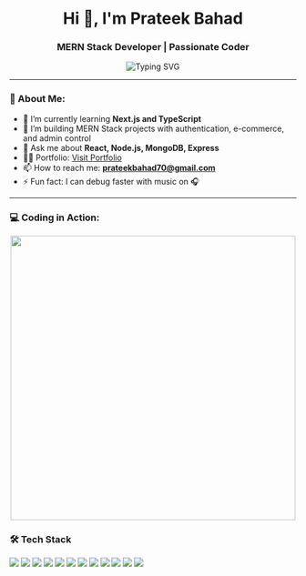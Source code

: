 <h1 align="center">Hi 👋, I'm Prateek Bahad</h1>
<h3 align="center">MERN Stack Developer | Passionate Coder</h3>

<p align="center">
  <img src="https://readme-typing-svg.herokuapp.com?font=Fira+Code&size=24&duration=3000&pause=1000&color=38BDF8&width=435&lines=Full-Stack+Web+Developer;MERN+Stack+Enthusiast;Clean+%26+Scalable+Code+Lover" alt="Typing SVG" />
</p>

---

### 💫 About Me:
- 🌱 I’m currently learning **Next.js and TypeScript**
- 💼 I’m building MERN Stack projects with authentication, e-commerce, and admin control
- 💬 Ask me about **React, Node.js, MongoDB, Express**
- 🧑‍💻 Portfolio: [Visit Portfolio](https://mernportfolio-prateek205-prateek205s-projects.vercel.app)
- 📫 How to reach me: **prateekbahad70@gmail.com**
- ⚡ Fun fact: I can debug faster with music on 🎧

---

### 💻 Coding in Action:

<p align="center">
  <img src="https://media.giphy.com/media/qgQUggAC3Pfv687qPC/giphy.gif" width="500" />
</p>

### 🛠️ Tech Stack

<p align="left">
  <img src="https://img.shields.io/badge/HTML5-E34F26?logo=html5&logoColor=white&style=for-the-badge" />
  <img src="https://img.shields.io/badge/CSS3-1572B6?logo=css3&logoColor=white&style=for-the-badge" />
  <img src="https://img.shields.io/badge/JavaScript-F7DF1E?logo=javascript&logoColor=black&style=for-the-badge" />
  <img src="https://img.shields.io/badge/React.js-61DAFB?logo=react&logoColor=black&style=for-the-badge" />
  <img src="https://img.shields.io/badge/Node.js-339933?logo=node.js&logoColor=white&style=for-the-badge" />
  <img src="https://img.shields.io/badge/Express.js-000000?logo=express&logoColor=white&style=for-the-badge" />
  <img src="https://img.shields.io/badge/MongoDB-47A248?logo=mongodb&logoColor=white&style=for-the-badge" />
  <img src="https://img.shields.io/badge/Git-F05032?logo=git&logoColor=white&style=for-the-badge" />
  <img src="https://img.shields.io/badge/GitHub-181717?logo=github&logoColor=white&style=for-the-badge" />
  <img src="https://img.shields.io/badge/VSCode-007ACC?logo=visual-studio-code&logoColor=white&style=for-the-badge" />
  <img src="https://img.shields.io/badge/Tailwind_CSS-38B2AC?logo=tailwind-css&logoColor=white&style=for-the-badge" />
  <img src="https://img.shields.io/badge/Vercel-000000?logo=vercel&logoColor=white&style=for-the-badge" />
</p>
